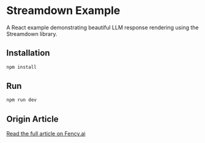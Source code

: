 # Streamdown Example

A React example demonstrating beautiful LLM response rendering using the Streamdown library.

## Installation

```bash
npm install
```

## Run

```bash
npm run dev
```

## Origin Article

[Read the full article on Fency.ai](https://www.fency.ai/blog/rendering-beautiful-llm-responses-in-react)
